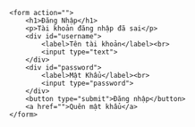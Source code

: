 
<!DOCTYPE html>
<html lang="en">
<head>
    <meta charset="UTF-8">
    <meta http-equiv="X-UA-Compatible" content="IE=edge">
    <meta name="viewport" content="width=device-width, initial-scale=1.0">
    <title>Document</title>
    <script src="https://kit.fontawesome.com/843b0b6aa6.js" crossorigin="anonymous"></script>
    <link rel="stylesheet" href="/Test.html/test.css">
</head>
<body>
    
    <form action="">
        <h1>Đăng Nhập</h1>
        <p>Tài khoản đăng nhập đã sai</p>
        <div id="username">
            <label>Tên tài khoản</label><br>
            <input type="text">
        </div>
        <div id="password">
            <label>Mật Khẩu</label><br>
            <input type="password">
        </div>
        <button type="submit">Đăng nhập</button>
        <a href="">Quên mật khẩu</a>
    </form>
</body>
</html>
